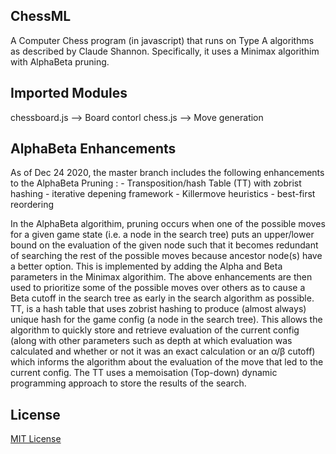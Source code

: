 ## ChessML

A Computer Chess program (in javascript) that runs on Type A algorithms as described by Claude Shannon. Specifically, it uses a Minimax algorithim with AlphaBeta pruning.

## Imported Modules

chessboard.js --> Board contorl
chess.js --> Move generation

## AlphaBeta Enhancements

As of Dec 24 2020, the master branch includes the following enhancements to the AlphaBeta Pruning : - Transposition/hash Table (TT) with zobrist hashing - iterative depening framework - Killermove heuristics - best-first reordering

In the AlphaBeta algorithim, pruning occurs when one of the possible moves for a given game state (i.e. a node in the search tree) puts an upper/lower bound on the evaluation of the given node such that it becomes redundant of searching the rest of the possible moves because ancestor node(s) have a better option. This is implemented by adding the Alpha and Beta parameters in the Minimax algorithim. The above enhancements are then used to prioritize some of the possible moves over others as to cause a Beta cutoff in the search tree as early in the search algorithm as possible. TT, is a hash table that uses zobrist hashing to produce (almost always) unique hash for the game config (a node in the search tree). This allows the algorithm to quickly store and retrieve evaluation of the current config (along with other parameters such as depth at which evaluation was calculated and whether or not it was an exact calculation or an α/β cutoff) which informs the algorithm about the evaluation of the move that led to the current config. The TT uses a memoisation (Top-down) dynamic programming approach to store the results of the search. 

## License

[MIT License](LICENSE.md)
